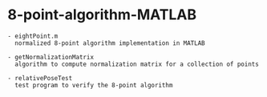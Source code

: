 # 8-point-algorithm-MATLAB

	- eightPoint.m
	  normalized 8-point algorithm implementation in MATLAB
	  
	- getNormalizationMatrix
	  algorithm to compute normalization matrix for a collection of points
	  
	- relativePoseTest
	  test program to verify the 8-point algorithm